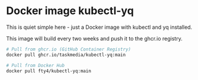 # Docker image kubectl-yq

This is quiet simple here - just a Docker image with kubectl and yq installed.

This image will build every two weeks and push it to the ghcr.io registry.

```bash
# Pull from ghcr.io (GitHub Container Registry)
docker pull ghcr.io/taskmedia/kubectl-yq:main

# Pull from Docker Hub
docker pull fty4/kubectl-yq:main
```
